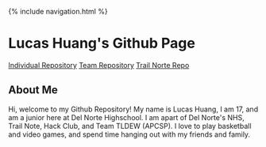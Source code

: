 {% include navigation.html %}

# Lucas Huang's Github Page

[Individual Repository](https://github.com/lucashuang248/Lumoo)
[Team Repository](https://github.com/Ethan-Gravin25/TLDEW)
[Trail Norte Repo]() 


## About Me



Hi, welcome to my Github Repository! My name is Lucas Huang, I am 17, and am a junior here at Del Norte Highschool. I am apart of Del Norte's NHS, Trail Note, Hack Club, and Team TLDEW (APCSP). I love to play basketball and video games, and spend time hanging out with my friends and family.
